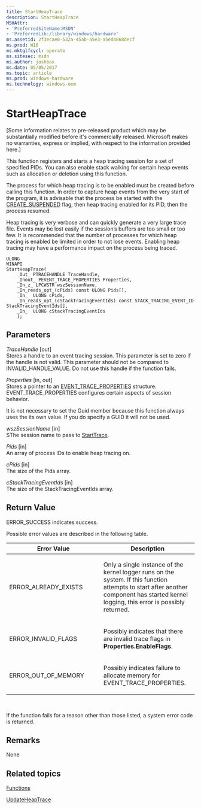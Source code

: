 ```yaml
---
title: StartHeapTrace
description: StartHeapTrace
MSHAttr:
- 'PreferredSiteName:MSDN'
- 'PreferredLib:/library/windows/hardware'
ms.assetid: 2f3ecae0-532a-45ab-a5e3-a5ed4868decf
ms.prod: W10
ms.mktglfcycl: operate
ms.sitesec: msdn
ms.author: joshbax
ms.date: 05/05/2017
ms.topic: article
ms.prod: windows-hardware
ms.technology: windows-oem
---
```


# StartHeapTrace


\[Some information relates to pre-released product which may be substantially modified before it's commercially released. Microsoft makes no warranties, express or implied, with respect to the information provided here.\]

This function registers and starts a heap tracing session for a set of specified PIDs. You can also enable stack walking for certain heap events such as allocation or deletion using this function.

The process for which heap tracing is to be enabled must be created before calling this function. In order to capture heap events from the very start of the program, it is advisable that the process be started with the [CREATE\_SUSPENDED](https://msdn.microsoft.com/library/windows/desktop/ms682425.aspx) flag, then heap tracing enabled for its PID, then the process resumed.

Heap tracing is very verbose and can quickly generate a very large trace file. Events may be lost easily if the session’s buffers are too small or too few. It is recommended that the number of processes for which heap tracing is enabled be limited in order to not lose events. Enabling heap tracing may have a performance impact on the process being traced.

``` syntax
ULONG
WINAPI
StartHeapTrace(
    _Out_ PTRACEHANDLE TraceHandle,
    _Inout_ PEVENT_TRACE_PROPERTIES Properties,
    _In_z_ LPCWSTR wszSessionName,
    _In_reads_opt_(cPids) const ULONG Pids[],
    _In_  ULONG cPids,
    _In_reads_opt_(cStackTracingEventIds) const STACK_TRACING_EVENT_ID StackTracingEventIds[],
    _In_  ULONG cStackTracingEventIds
    );
```

## Parameters


<a href="" id="tracehandle--out-"></a>*TraceHandle* \[out\]  
Stores a handle to an event tracing session. This parameter is set to zero if the handle is not valid. This parameter should not be compared to INVALID\_HANDLE\_VALUE. Do not use this handle if the function fails.

<a href="" id="properties--in--out-"></a>*Properties* \[in, out\]  
Stores a pointer to an [EVENT\_TRACE\_PROPERTIES](https://msdn.microsoft.com/library/windows/desktop/aa363784.aspx) structure. EVENT\_TRACE\_PROPERTIES configures certain aspects of session behavior.

It is not necessary to set the Guid member because this function always uses the its own value. If you do specify a GUID it will not be used.

<a href="" id="wszsessionname--in-"></a>*wszSessionName* \[in\]  
SThe session name to pass to [StartTrace](https://msdn.microsoft.com/library/windows/desktop/aa364117.aspx).

<a href="" id="pids--in-"></a>*Pids* \[in\]  
An array of process IDs to enable heap tracing on.

<a href="" id="cpids--in-"></a>*cPids* \[in\]  
The size of the Pids array.

<a href="" id="cstacktracingeventids--in-"></a>*cStackTracingEventIds* \[in\]  
The size of the StackTracingEventIds array.

## Return Value


ERROR\_SUCCESS indicates success.

Possible error values are described in the following table.

<table>
<colgroup>
<col width="50%" />
<col width="50%" />
</colgroup>
<thead>
<tr class="header">
<th>Error Value</th>
<th>Description</th>
</tr>
</thead>
<tbody>
<tr class="odd">
<td><p>ERROR_ALREADY_EXISTS</p></td>
<td><p>Only a single instance of the kernel logger runs on the system. If this function attempts to start after another component has started kernel logging, this error is possibly returned.</p></td>
</tr>
<tr class="even">
<td><p>ERROR_INVALID_FLAGS</p></td>
<td><p>Possibly indicates that there are invalid trace flags in <strong>Properties.EnableFlags</strong>.</p></td>
</tr>
<tr class="odd">
<td><p>ERROR_OUT_OF_MEMORY</p></td>
<td><p>Possibly indicates failure to allocate memory for EVENT_TRACE_PROPERTIES.</p></td>
</tr>
</tbody>
</table>

 

If the function fails for a reason other than those listed, a system error code is returned.

## Remarks


None

## Related topics


[Functions](functions-wpa.md)

[UpdateHeapTrace](updateheaptrace.md)

 

 







